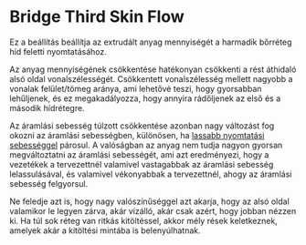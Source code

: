 # Bridge Third Skin Flow

Ez a beállítás beállítja az extrudált anyag mennyiségét a harmadik bőrréteg híd feletti nyomtatásához.

Az anyag mennyiségének csökkentése hatékonyan csökkenti a rést áthidaló alsó oldal vonalszélességét. Csökkentett vonalszélesség mellett nagyobb a vonalak felület/tömeg aránya, ami lehetővé teszi, hogy gyorsabban lehűljenek, és ez megakadályozza, hogy annyira rádőljenek az első és a második hídrétegre.

Az áramlási sebesség túlzott csökkentése azonban nagy változást fog okozni az áramlási sebességben, különösen, ha [lassabb nyomtatási sebességgel](bridge_skin_speed_2.md) párosul. A valóságban az anyag nem tudja nagyon gyorsan megváltoztatni az áramlási sebességét, ami azt eredményezi, hogy a vezetékek a tervezettnél valamivel vastagabbak az áramlási sebesség lelassulásával, és valamivel vékonyabbak a tervezettnél, ahogy az áramlási sebesség felgyorsul.

Ne feledje azt is, hogy nagy valószínűséggel azt akarja, hogy az alsó oldal valamikor le legyen zárva, akár vízálló, akár csak azért, hogy jobban nézzen ki. Ha túl sok réteg van ritkás kitöltéssel, akkor mély rések keletkeznek, amelyek akár a kitöltési mintába is belenyúlhatnak.
